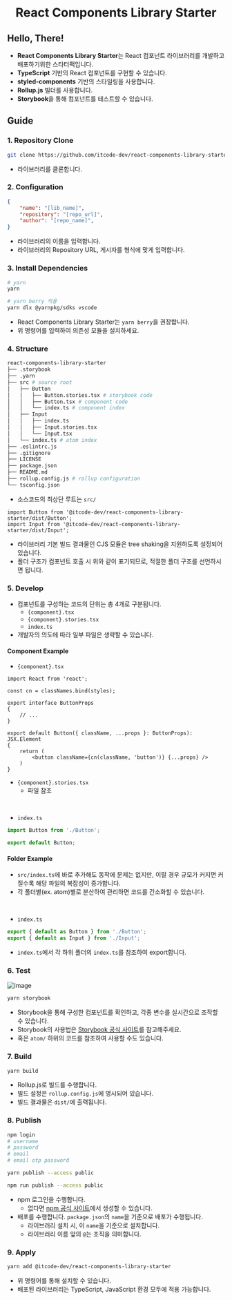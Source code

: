<h1 align="center">React Components Library Starter</h1>

## Hello, There!

- **React Components Library Starter**는 React 컴포넌트 라이브러리를 개발하고 배포하기위한 스타터팩입니다.
- **TypeScript** 기반의 React 컴포넌트를 구현할 수 있습니다.
- **styled-components** 기반의 스타일링을 사용합니다.
- **Rollup.js** 빌더를 사용합니다.
- **Storybook**을 통해 컴포넌트를 테스트할 수 있습니다.

## Guide

### 1. Repository Clone

``` bash
git clone https://github.com/itcode-dev/react-components-library-starter [lib_name]
```

- 라이브러리를 클론합니다.

### 2. Configuration

``` json
{
	"name": "[lib_name]",
	"repository": "[repo_url]",
	"author": "[repo_name]",
}
```

- 라이브러리의 이름을 입력합니다.
- 라이브러리의 Repository URL, 게시자를 형식에 맞게 입력합니다.

### 3. Install Dependencies

``` bash
# yarn
yarn

# yarn berry 적용
yarn dlx @yarnpkg/sdks vscode
```

- React Components Library Starter는 `yarn berry`을 권장합니다.
- 위 명령어를 입력하여 의존성 모듈을 설치하세요.

### 4. Structure

``` bash
react-components-library-starter
├── .storybook
├── .yarn
├── src # source root
│	├── Button
│	│	├── Button.stories.tsx # storybook code
│	│	├── Button.tsx # component code
│	│	└── index.ts # component index
│	├── Input
│	│	├── index.ts
│	│	├── Input.stories.tsx
│	│	└── Input.tsx
│	└── index.ts # atom index
├── .eslintrc.js
├── .gitignore
├── LICENSE
├── package.json
├── README.md
├── rollup.config.js # rollup configuration
└── tsconfig.json
```

- 소스코드의 최상단 루트는 `src/`

``` tsx
import Button from '@itcode-dev/react-components-library-starter/dist/Button';
import Input from '@itcode-dev/react-components-library-starter/dist/Input';
```

- 라이브러리 기본 빌드 결과물인 CJS 모듈은 tree shaking을 지원하도록 설정되어있습니다.
- 폴더 구조가 컴포넌트 호출 시 위와 같이 표기되므로, 적절한 폴더 구조를 선언하시면 됩니다.

### 5. Develop

- 컴포넌트를 구성하는 코드의 단위는 총 4개로 구분됩니다.
  - `{component}.tsx`
  - `{component}.stories.tsx`
  - `index.ts`
- 개발자의 의도에 따라 일부 파일은 생략할 수 있습니다.

#### Component Example

- `{component}.tsx`

``` tsx
import React from 'react';

const cn = classNames.bind(styles);

export interface ButtonProps
{
	// ...
}

export default Button({ className, ...props }: ButtonProps): JSX.Element
{
	return (
		<button className={cn(className, 'button')} {...props} />
	)
}
```

- `{component}.stories.tsx`
  - 파일 참조

<br />

- `index.ts`

``` ts
import Button from './Button';

export default Button;
```

#### Folder Example

- `src/index.ts`에 바로 추가해도 동작에 문제는 없지만, 이럴 경우 규모가 커지면 커질수록 해당 파일의 복잡성이 증가합니다.
- 각 폴더별(ex. atom)별로 분산하여 관리하면 코드를 간소화할 수 있습니다.

<br />

- `index.ts`

``` ts
export { default as Button } from './Button';
export { default as Input } from './Input';
```

- `index.ts`에서 각 하위 폴더의 `index.ts`를 참조하여 export합니다.

### 6. Test

![image](https://user-images.githubusercontent.com/50317129/172433200-b4b72fe1-e99b-4105-84fe-43f606cf54ff.png)

``` bash
yarn storybook
```

- Storybook을 통해 구성한 컴포넌트를 확인하고, 각종 변수를 실시간으로 조작할 수 있습니다.
- Storybook의 사용법은 [Storybook 공식 사이트](https://storybook.js.org/tutorials/intro-to-storybook/react/ko/get-started/)를 참고해주세요.
- 혹은 `atom/` 하위의 코드를 참조하여 사용할 수도 있습니다.

### 7. Build

``` bash
yarn build
```

- Rollup.js로 빌드를 수행합니다.
- 빌드 설정은 `rollup.config.js`에 명시되어 있습니다.
- 빌드 결과물은 `dist/`에 출력됩니다.

### 8. Publish

``` bash
npm login
# username
# password
# email
# email otp password

yarn publish --access public

npm run publish --access public
```

- npm 로그인을 수행합니다.
  - 없다면 [npm 공식 사이트](https://www.npmjs.com/)에서 생성할 수 있습니다.
- 배포를 수행합니다. `package.json`의 `name`을 기준으로 배포가 수행됩니다.
  - 라이브러리 설치 시, 이 `name`을 기준으로 설치합니다.
  - 라이브러리 이름 앞의 `@`는 조직을 의미합니다.

### 9. Apply

``` bash
yarn add @itcode-dev/react-components-library-starter
```

- 위 명령어를 통해 설치할 수 있습니다.
- 배포된 라이브러리는 TypeScript, JavaScript 환경 모두에 적용 가능합니다.